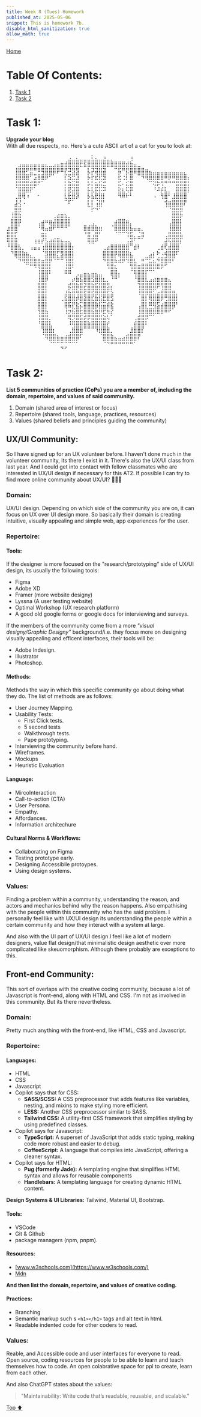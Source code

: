 ```yaml
---
title: Week 8 (Tues) Homework
published_at: 2025-05-06
snippet: This is homework 7b.
disable_html_sanitization: true
allow_math: true
---
```


[Home](https://cclanchublo6.deno.dev/)

# Table Of Contents:

1. [Task 1](#task-1)
2. [Task 2](#task-2)

# Task 1:

**Upgrade your blog**  
With all due respects, no. Here's a cute ASCII art of a cat for you to look at:

⠀⠀⠀⠀⠀⠀⠀⠀⠀⠀⠀⠀⠀⠀⠀⠀⣠⣀⣄⣀⣀⣀⣇⣄⣀⣰⣀⡀⠀⠀⠀⠀⢰⠀⠀⠀⠀⠀⠀⠀⠀⠀⠀⠀⠀⠀⠀⠀
⠀⠀⠀⣠⣤⣤⣤⣤⣤⣤⣄⣀⣠⣤⣶⣾⣿⣿⣿⣟⣯⣿⣿⣿⣿⣿⣿⣿⣿⣿⣿⣾⣷⣤⣀⠀⠀⠀⠀⠀⠀⠀⠀⠀⠀⠀⠀⠀
⠀⠀⢸⣿⣿⠟⣛⠛⠿⢿⣿⣿⣿⡿⠿⡟⠽⣻⣻⠀⠀⣇⡽⣽⣿⣽⠀⠀⠉⣯⠛⣟⣿⣿⣿⣿⣶⣄⣀⣀⣀⣀⣀⣀⣀⣀⡀⠀
⠀⠀⢸⣿⣿⣿⠋⣩⣿⣿⡿⠋⠁⠀⠀⡏⣫⣛⣹⠀⠀⡧⡗⣞⣟⣻⠀⠀⠀⣗⢐⡇⣿⠀⠉⠻⢿⣿⣿⣿⣿⠿⡿⠿⣿⣿⣿⡄
⠀⠀⢸⣿⣿⣿⣾⣿⠟⠁⠀⠀⠀⠀⠀⡇⣷⣭⣿⠀⠀⡧⡇⣦⣯⣚⠀⠀⠀⣏⠄⣎⣿⠀⠀⠀⠀⠉⢽⡷⢻⠛⠛⠛⣿⣿⣿⡇
⠀⠀⠈⣿⣿⣿⡟⠁⠀⠀⠀⠀⠀⠀⠀⡇⣟⣽⣿⠀⠀⡧⣇⡯⡯⠽⠀⠀⠀⣗⣆⢯⡿⠀⠀⠀⠀⠀⠘⠼⡾⣇⡀⠀⣿⣿⣿⡇
⠀⠀⢀⣿⢿⠰⠀⠀⠂⠀⠀⠀⠀⠀⠀⣇⣗⣿⡽⠀⠀⡧⣧⣟⣿⡇⠀⠀⠀⠻⠿⠗⠃⠀⠀⠀⠀⠀⠠⠀⢻⣿⠃⣸⣿⣿⣿⠀
⠀⠀⣸⢜⠠⠀⠀⠀⠀⠀⠀⠀⠀⠀⠀⠉⠏⠁⠀⠀⠀⡇⡇⢨⣿⠃⠀⠀⠀⠀⠀⠀⠀⠀⠀⠀⠀⠀⠀⠀⠀⢺⣶⣿⣿⣿⡟⠀
⠀⠀⣿⣿⠀⠀⠀⠀⠀⠀⠀⠀⠀⠀⠀⠀⠀⠀⠀⠀⠀⠉⡗⠺⠋⠀⠀⠀⠀⠀⠀⠀⠀⠀⠀⠀⠀⠀⠀⠀⠀⠈⠙⣿⣿⣿⠀⠀
⠀⢸⣿⣷⠀⠀⠀⠀⠀⠀⠀⠀⢀⣴⣶⣦⡀⠀⠀⠀⠀⠀⠀⠀⠀⠀⠀⠀⠀⠀⠀⠀⠀⠀⠀⠀⠀⠀⠀⠀⠀⠀⠀⣿⣿⡷⠀⠀
⠀⣿⣿⡿⠀⠀⠀⠀⢀⣴⠶⣶⣼⣿⣿⣿⡇⠀⠀⠀⠀⠀⢀⠀⠀⠀⠀⠀⣴⣿⣿⣶⡀⠀⠀⠀⠀⠀⠀⠀⠀⠀⢀⣿⣿⡇⠀⠀
⣰⣿⣿⠁⠀⠀⠀⠀⠘⢿⣤⣾⠟⠛⠛⠛⠁⠀⠀⠀⣿⣾⣿⣷⣶⠀⠀⠈⣿⣿⣿⣿⣧⣤⣤⡀⠀⠀⠀⠀⠀⠀⢸⣿⣿⡇⠀⠀
⣿⣿⡏⠀⠀⠀⠀⠀⠀⣶⡆⠀⠀⠀⠀⠀⠀⠀⠀⠀⠘⣿⢠⣿⠃⠀⠀⠀⠈⠉⠉⢹⣯⡀⣈⣿⠀⠀⠀⠀⠀⢀⣿⣿⣿⣧⠀⠀
⢿⣿⣿⠀⠀⠀⠀⢰⣶⡞⣣⣴⣾⣿⣦⣤⣄⠀⠀⠀⠀⢿⣿⠟⠀⠀⠀⠀⠀⠀⠀⢠⣽⠋⠉⠁⠀⠀⠀⠀⠀⣼⢯⣿⣿⡏⠀⠀
⠘⣿⣿⣧⡀⠀⢠⣤⣤⢰⣿⣿⣿⣿⣿⣿⣿⡆⠀⠀⠀⠀⠀⠀⠀⢀⣴⣿⣿⣿⣿⣿⠉⣾⠇⠀⠀⠀⠀⢀⣾⢏⣾⣿⣿⠀⠀⠀
⠀⠙⣿⣿⣷⣦⡀⠀⠀⠈⣻⣿⣿⡋⣻⣿⣿⡇⠀⠀⠀⠀⠀⠀⠀⣿⣿⣿⡿⣿⣿⣿⣆⠀⠀⠀⠀⣠⡆⠗⠠⢾⣿⣿⠏⠀⠀⠀
⠀⠀⠈⠻⢿⣿⣿⣷⣶⣤⣿⡿⠙⠛⠛⢹⣿⡇⠀⠀⠀⠀⠀⠀⠀⠻⣿⣿⣧⣼⡿⢻⣿⣆⠀⠶⠛⣋⣅⠺⣿⣿⣿⠏⠀⠀⠀⠀
⠀⠀⠀⠀⠀⠉⠛⠻⢿⣿⣿⡇⠀⠀⠀⢸⣿⠇⠀⠀⠀⠀⠀⠀⠀⠀⢻⣿⣆⠀⠀⠀⢻⣿⣶⣿⣿⣿⣿⣿⡿⠋⠀⠀⠀⠀⠀⠀
⠀⠀⠀⠀⠀⠀⠀⠀⢸⣿⣿⠇⠀⠀⠀⠿⠿⠀⢀⣀⣤⣄⣤⣄⣀⠀⠀⣿⣿⡄⠀⠀⠈⢿⣿⣿⡏⠉⠁⠀⠀⠀⠀⠀⠀⠀⠀⠀
⠀⠀⠀⠀⠀⠀⠀⠀⢸⣿⡿⠀⠀⠀⠀⠀⠀⡴⣷⣯⣿⣿⣫⣿⣿⣆⡀⠘⠛⠁⠀⠀⠀⠘⣿⣿⣇⣠⣴⣶⣶⣶⣄⠀⠀⠀⠀⠀
⠀⠀⠀⠀⠀⠀⠀⠀⣿⣿⡇⠀⠀⠀⠀⠀⣞⣿⣷⣿⡽⣿⣷⣯⣿⣿⣻⡄⠀⠀⠀⠀⠀⠀⢹⣿⣿⣿⣿⡿⢻⣿⣿⠀⠀⠀⠀⠀
⠀⠀⠀⠀⠀⠀⠀⠀⣿⣿⡇⠀⠀⠀⠀⣰⣧⣿⢷⣿⣟⣿⣟⣿⣿⣿⣟⣣⠀⠀⠀⠀⠀⠀⢸⣿⣿⣿⣋⣠⣾⣿⣿⣶⡀⠀⠀⠀
⠀⠀⠀⠀⠀⠀⠀⠀⣿⣿⡇⠀⠀⠀⢀⣯⣿⣿⡾⣿⣽⣿⣏⣷⣯⣟⣿⣫⠀⠀⠀⠀⠀⠀⠀⣿⡇⢿⣿⣿⡿⢛⣿⣿⡇⠀⠀⠀
⠀⠀⠀⠀⠀⠀⠀⠀⣿⣿⡇⠀⠀⠀⠀⣿⣯⡟⣗⣍⣿⣿⣿⣷⣯⣭⣾⣗⠀⠀⠀⠀⠀⠀⢀⣿⡇⠿⢿⣫⣴⣿⣿⣿⠃⠀⠀⠀
⠀⠀⠀⠀⠀⠀⠀⠀⢻⣿⣧⠀⠀⠀⠀⢸⡲⣯⣿⣗⣿⣿⣯⣷⡿⣟⢷⡝⠀⠀⠀⠀⠀⠀⢸⣿⣿⣿⣿⣿⣿⠿⠟⠁⠀⠀⠀⠀
⠀⠀⠀⠀⠀⠀⠀⠀⢸⣿⣿⡀⠀⠀⠀⠀⢿⡻⣿⣯⡾⡿⣿⣿⣿⣵⢧⠁⠀⠀⠀⠀⠀⢀⣾⣿⡿⠉⠁⠀⠀⠀⠀⠀⠀⠀⠀⠀
⠀⠀⠀⠀⠀⠀⠀⠀⠘⣿⣿⣇⠀⠀⠀⠀⠸⢿⣿⣿⣿⣷⣿⣿⣿⣿⡞⠀⠀⠀⠀⠀⠀⣾⣿⣿⠇⠀⠀⠀⠀⠀⠀⠀⠀⠀⠀⠀
⠀⠀⠀⠀⠀⠀⠀⠀⠀⢹⣿⣿⡆⠀⠀⠀⢀⣿⣿⣿⠉⠉⠉⠹⣿⣿⣿⡀⠀⠀⠀⠀⣸⣿⣿⡏⠀⠀⠀⠀⠀⠀⠀⠀⠀⠀⠀⠀
⠀⠀⠀⠀⠀⠀⠀⠀⠀⠈⢿⣿⣿⣦⣤⣴⣾⣿⣿⠏⠀⠀⠀⠀⠈⣿⣿⣷⣄⣀⣠⣾⣿⣿⡟⠀⠀⠀⠀⠀⠀⠀⠀⠀⠀⠀⠀⠀
⠀⠀⠀⠀⠀⠀⠀⠀⠀⠀⠀⠙⠛⠛⠛⠛⠛⠛⠃⠀⠀⠀⠀⠀⠀⠙⠻⠿⠿⠿⠿⠿⠿⠋⠀⠀⠀⠀⠀⠀⠀⠀⠀⠀⠀⠀⠀⠀
⠀⠀⠀⠀⠀⠀⠀⠀⠀⠀⠀⠀⠀⠀⠙⠋⠀⠀⠀⠀⠀⠀⠀⠀⠀⠀⠀⠀⠀⠀⠀⠀⠀⠀⠀⠀⠀⠀⠀⠀⠀⠀⠀

# Task 2:

**List 5 communities of practice (CoPs) you are a member of, including the domain, repertoire, and values of said community.**

1. Domain (shared area of interest or focus)
2. Repertoire (shared tools, language, practices, resources)
3. Values (shared beliefs and principles guiding the community)

## UX/UI Community:

So I have signed up for an UX volunteer before. I haven't done much in the volunteer community, its there I exist in it. There's also the UX/UI class from last year. And I could get into contact with fellow classmates who are interested in UX/UI design if necessary for this AT2. If possible I can try to find more online community about UX/UI? 🤷🏻‍♀️

### Domain:

UX/UI design. Depending on which side of the community you are on, it can focus on UX over UI design more. So basically their domain is creating intuitive, visually appealing and simple web, app experiences for the user.

### Repertoire:

#### Tools:

If the designer is more focused on the "research/prototyping" side of UX/UI design, its usually the following tools:

- Figma
- Adobe XD
- Framer (more website designy)
- Lyssna (A user testing website)
- Optimal Workshop (UX research platform)
- A good old google forms or google docs for interviewing and surveys.

If the members of the community come from a more _"visual designy/Graphic Designy"_ background/i.e. they focus more on designing visually appealing and efficent interfaces, their tools will be:

- Adobe Indesign.
- Illustrator
- Photoshop.

#### Methods:

Methods the way in which this specific community go about doing what they do. The list of methods are as follows:

- User Journey Mapping.
- Usability Tests:
  - First Click tests.
  - 5 second tests
  - Walkthrough tests.
  - Pape prototyping.
- Interviewing the community before hand.
- Wireframes.
- Mockups
- Heuristic Evaluation

#### Language:

- MircoInteraction
- Call-to-action (CTA)
- User Persona.
- Empathy.
- Affordances.
- Information architechure

#### Cultural Norms & Workflows:

- Collaborating on Figma
- Testing prototype early.
- Designing Accessibile protoypes.
- Using design systems.

### Values:

Finding a problem within a community, understanding the reason, and actors and mechanics behind why the reason happens. Also empathising with the people within this community who has the said problem. I personally feel like with UX/UI design its understanding the people within a certain community and how they interact with a system at large.

And also with the UI part of UX/UI design I feel like a lot of modern designers, value flat design/that minimalistic design aesthetic over more complicated like skeuomorphism. Although there probably are exceptions to this.

## Front-end Community:

This sort of overlaps with the creative coding community, because a lot of Javascript is front-end, along with HTML and CSS. I'm not as involved in this community. But its there nevertheless.

### Domain:

Pretty much anything with the front-end, like HTML, CSS and Javascript.

### Repertoire:

#### Languages:

- HTML
- CSS
- Javascript
- Copilot says that for CSS:
  - **SASS/SCSS:** A CSS preprocessor that adds features like variables, nesting, and mixins to make styling more efficient.
  - **LESS:** Another CSS preprocessor similar to SASS.
  - **Tailwind CSS:** A utility-first CSS framework that simplifies styling by using predefined classes.
- Copilot says for Javascript:
  - **TypeScript:** A superset of JavaScript that adds static typing, making code more robust and easier to debug.
  - **CoffeeScript:** A language that compiles into JavaScript, offering a cleaner syntax.
- Copilot says for HTML:
  - **Pug (formerly Jade):** A templating engine that simplifies HTML syntax and allows for reusable components
  - **Handlebars:** A templating language for creating dynamic HTML content.

**Design Systems & UI Libraries:** Tailwind, Material UI, Bootstrap.

#### Tools:

- VSCode
- Git & Github
- package managers (npm, pnpm).

#### Resources:

- [www.w3schools.com](https://www.w3schools.com/)
- [Mdn](https://developer.mozilla.org/en-US/)

**And then list the domain, repertoire, and values of creative coding.**

#### Practices:

- Branching
- Semantic markup such s `<h1></h1>` tags and alt text in html.
- Readable indented code for other coders to read.

### Values:

Reable, and Accessible code and user interfaces for everyone to read. Open source, coding resources for people to be able to learn and teach themselves how to code. An open colabrative space for ppl to create, learn from each other.

And also ChatGPT states about the values:

> "Maintainability: Write code that’s readable, reusable, and scalable."

[Top ⬆︎](#)
